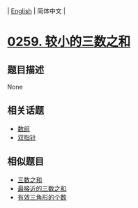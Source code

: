 
| [English](README_EN.md) | 简体中文 |
# [0259. 较小的三数之和](https://leetcode-cn.com/problems/3sum-smaller/)
## 题目描述
None
## 相关话题
- [数组](https://leetcode-cn.com/tag/array)
- [双指针](https://leetcode-cn.com/tag/two-pointers)
## 相似题目
- [三数之和](../3sum/README.md)
- [最接近的三数之和](../3sum-closest/README.md)
- [有效三角形的个数](../valid-triangle-number/README.md)
